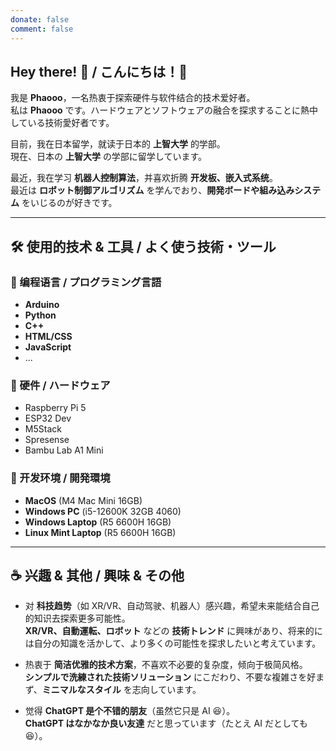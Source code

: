 ```yaml
---
donate: false
comment: false
---
```

## Hey there! 👋 / こんにちは！👋

我是 **Phaooo**，一名热衷于探索硬件与软件结合的技术爱好者。  
私は **Phaooo** です。ハードウェアとソフトウェアの融合を探求することに熱中している技術愛好者です。

目前，我在日本留学，就读于日本的 **上智大学** 的学部。  
現在、日本の **上智大学** の学部に留学しています。

最近，我在学习 **机器人控制算法**，并喜欢折腾 **开发板、嵌入式系统**。  
最近は **ロボット制御アルゴリズム** を学んでおり、**開発ボードや組み込みシステム** をいじるのが好きです。

---

## 🛠️ 使用的技术 & 工具 / よく使う技術・ツール

### 🔹 编程语言 / プログラミング言語
- **Arduino**   
- **Python**       
- **C++**          
- **HTML/CSS**     
- **JavaScript** 
- ...

### 🔹 硬件 / ハードウェア
- Raspberry Pi 5  
- ESP32 Dev  
- M5Stack  
- Spresense  
- Bambu Lab A1 Mini  

### 🔹 开发环境 / 開発環境
- **MacOS** (M4 Mac Mini 16GB)  
- **Windows PC** (i5-12600K 32GB 4060)  
- **Windows Laptop** (R5 6600H 16GB)  
- **Linux Mint Laptop** (R5 6600H 16GB)  

---

## ☕ 兴趣 & 其他 / 興味 & その他

- 对 **科技趋势**（如 XR/VR、自动驾驶、机器人）感兴趣，希望未来能结合自己的知识去探索更多可能性。  
  **XR/VR、自動運転、ロボット** などの **技術トレンド** に興味があり、将来的には自分の知識を活かして、より多くの可能性を探求したいと考えています。

- 热衷于 **简洁优雅的技术方案**，不喜欢不必要的复杂度，倾向于极简风格。  
  **シンプルで洗練された技術ソリューション** にこだわり、不要な複雑さを好まず、**ミニマルなスタイル** を志向しています。

- 觉得 **ChatGPT 是个不错的朋友**（虽然它只是 AI 😆）。  
  **ChatGPT はなかなか良い友達** だと思っています（たとえ AI だとしても 😆）。
